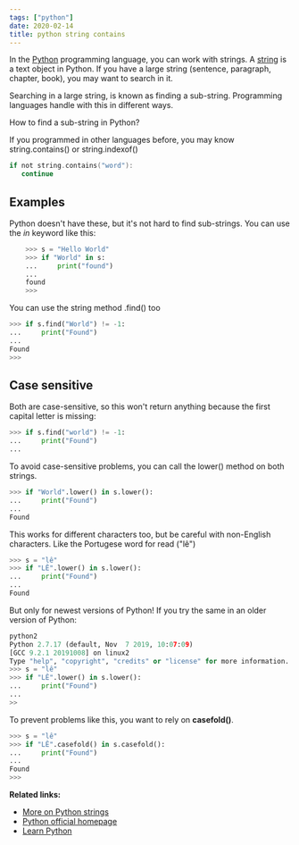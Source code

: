 ```yaml
---
tags: ["python"]
date: 2020-02-14
title: python string contains
---
```

In the <a href="https://python.org">Python</a> programming language, you can work with strings. A <a href="https://pythonbasics.org/strings/">string</a> is a text object in Python. If you have a large string (sentence, paragraph, chapter, book), you may want to search in it.

Searching in a large string, is known as finding a sub-string. Programming languages handle with this in different ways.

How to find a sub-string in Python?

If you programmed in other languages before, you may know string.contains() or string.indexof()

```c
if not string.contains("word"):
   continue
```

## Examples

Python doesn't have these, but it's not hard to find sub-strings. You can use the *in* keyword like this:

```python
    >>> s = "Hello World"
    >>> if "World" in s:
    ...     print("found")
    ... 
    found
    >>> 
```

You can use the string method .find() too

```python
>>> if s.find("World") != -1:
...     print("Found")
... 
Found
>>>
```

## Case sensitive

Both are case-sensitive, so this won't return anything because the first capital letter is missing:

```python
>>> if s.find("world") != -1:
...     print("Found")
... 
```

To avoid case-sensitive problems, you can call the lower() method on both strings.

```python
>>> if "World".lower() in s.lower():
...     print("Found")
... 
Found
```

This works for different characters too, but be careful with non-English characters. Like the Portugese word for read ("lê")

```python
>>> s = "lê"
>>> if "LÊ".lower() in s.lower():
...     print("Found")
... 
Found
```

But only for newest versions of Python! If you try the same in an older version of Python:

```python
python2
Python 2.7.17 (default, Nov  7 2019, 10:07:09) 
[GCC 9.2.1 20191008] on linux2
Type "help", "copyright", "credits" or "license" for more information.
>>> s = "lê"
>>> if "LÊ".lower() in s.lower():
...     print("Found")
... 
>>
```

To prevent problems like this, you want to rely on **casefold()**.

```python
>>> s = "lê"
>>> if "LÊ".casefold() in s.casefold():
...     print("Found")
... 
Found
>>> 
```

**Related links:**
* <a href="https://pythonbasics.org/strings/">More on Python strings</a>
* <a href="https://python.org">Python official homepage</a>
* <a href="https://pythonbasics.org/">Learn Python</a>

